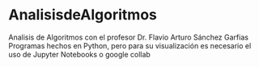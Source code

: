 # AnalisisdeAlgoritmos
Analisis de Algoritmos con el profesor Dr. Flavio Arturo Sánchez Garfias
Programas hechos en Python, pero para su visualización es necesario el uso de Jupyter Notebooks o google collab
